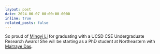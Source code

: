 ```yaml
---
layout: post
date: 2024-06-07 00:00:00-0000
inline: true
related_posts: false
---
```


So proud of <a href="https://mingyili.me/" target="_blank">Mingyi Li</a> for graduating with a UCSD CSE Undergraduate Research Award! She will be starting as a PhD student at Northeastern with <a href="https://maitraye.github.io/" target="_blank">Maitraye Das</a>.
